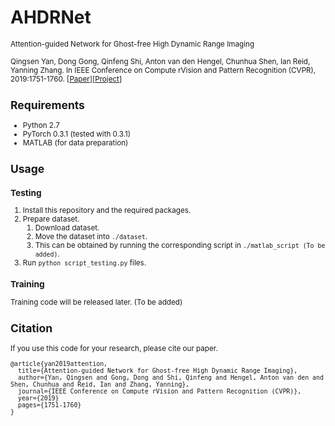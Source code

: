 # AHDRNet
<small> Attention-guided Network for Ghost-free High Dynamic Range Imaging

Qingsen Yan, Dong Gong, Qinfeng Shi, Anton van den Hengel, Chunhua Shen, Ian Reid, Yanning Zhang. 
In IEEE Conference on Compute rVision and Pattern Recognition (CVPR), 2019:1751-1760.
\[[Paper](http://openaccess.thecvf.com/content_CVPR_2019/papers/Yan_Attention-Guided_Network_for_Ghost-Free_High_Dynamic_Range_Imaging_CVPR_2019_paper.pdf)\]\[[Project](https://github.com/qingsenyangit/AHDRNet)\]



## Requirements
+ Python 2.7
+ PyTorch 0.3.1 (tested with 0.3.1)
+ MATLAB (for data preparation)



## Usage
### Testing
1. Install this repository and the required packages.
2. Prepare dataset.
   1) Download dataset.
   2) Move the dataset into `./dataset`. 
   3) This can be obtained by running the corresponding script in `./matlab_script (To be added)`.
3. Run `python script_testing.py` files. 

### Training
Training code will be released later. (To be added)


## Citation
If you use this code for your research, please cite our paper.

```
@article{yan2019attention,
  title={Attention-guided Network for Ghost-free High Dynamic Range Imaging},
  author={Yan, Qingsen and Gong, Dong and Shi, Qinfeng and Hengel, Anton van den and Shen, Chunhua and Reid, Ian and Zhang, Yanning},
  journal={IEEE Conference on Compute rVision and Pattern Recognition (CVPR)},
  year={2019}
  pages={1751-1760}
}
```














